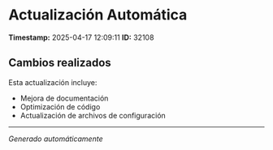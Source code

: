 # Actualización Automática

**Timestamp:** 2025-04-17 12:09:11
**ID:** 32108

## Cambios realizados

Esta actualización incluye:
- Mejora de documentación
- Optimización de código
- Actualización de archivos de configuración

---
*Generado automáticamente*
